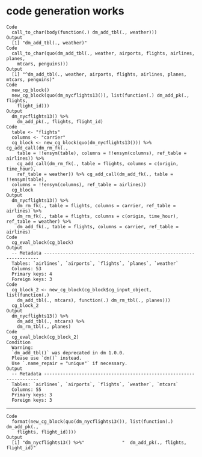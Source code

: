 # code generation works

    Code
      call_to_char(body(function(.) dm_add_tbl(., weather)))
    Output
      [1] "dm_add_tbl(., weather)"
    Code
      call_to_char(quo(dm_add_tbl(., weather, airports, flights, airlines, planes,
        mtcars, penguins)))
    Output
      [1] "^dm_add_tbl(., weather, airports, flights, airlines, planes, mtcars, penguins)"
    Code
      new_cg_block()
      new_cg_block(quo(dm_nycflights13()), list(function(.) dm_add_pk(., flights,
        flight_id)))
    Output
      dm_nycflights13() %>%
        dm_add_pk(., flights, flight_id)
    Code
      table <- "flights"
      columns <- "carrier"
      cg_block <- new_cg_block(quo(dm_nycflights13())) %>% cg_add_call(dm_rm_fk(.,
        table = !!ensym(table), columns = !!ensym(columns), ref_table = airlines)) %>%
        cg_add_call(dm_rm_fk(., table = flights, columns = c(origin, time_hour),
        ref_table = weather)) %>% cg_add_call(dm_add_fk(., table = !!ensym(table),
      columns = !!ensym(columns), ref_table = airlines))
      cg_block
    Output
      dm_nycflights13() %>%
        dm_rm_fk(., table = flights, columns = carrier, ref_table = airlines) %>%
        dm_rm_fk(., table = flights, columns = c(origin, time_hour), ref_table = weather) %>%
        dm_add_fk(., table = flights, columns = carrier, ref_table = airlines)
    Code
      cg_eval_block(cg_block)
    Output
      -- Metadata --------------------------------------------------------------------
      Tables: `airlines`, `airports`, `flights`, `planes`, `weather`
      Columns: 53
      Primary keys: 4
      Foreign keys: 3
    Code
      cg_block_2 <- new_cg_block(cg_block$cg_input_object, list(function(.)
        dm_add_tbl(., mtcars), function(.) dm_rm_tbl(., planes)))
      cg_block_2
    Output
      dm_nycflights13() %>%
        dm_add_tbl(., mtcars) %>%
        dm_rm_tbl(., planes)
    Code
      cg_eval_block(cg_block_2)
    Condition
      Warning:
      `dm_add_tbl()` was deprecated in dm 1.0.0.
      Please use `dm()` instead.
      Use `.name_repair = "unique"` if necessary.
    Output
      -- Metadata --------------------------------------------------------------------
      Tables: `airlines`, `airports`, `flights`, `weather`, `mtcars`
      Columns: 55
      Primary keys: 3
      Foreign keys: 3

---

    Code
      format(new_cg_block(quo(dm_nycflights13()), list(function(.) dm_add_pk(.,
        flights, flight_id))))
    Output
      [1] "dm_nycflights13() %>%"              "  dm_add_pk(., flights, flight_id)"

